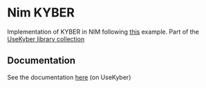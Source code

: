 # Nim KYBER
Implementation of KYBER in NIM
following [this](https://crypto.stackexchange.com/questions/103754/kyber-and-dilithium-explained-to-primary-school-students) example.
Part of the [UseKyber library collection](https://usekyber.is-a.dev)

## Documentation
See the documentation [here](https://usekyber.is-a.dev) (on UseKyber)